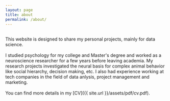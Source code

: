 ```yaml
---
layout: page
title: about
permalink: /about/
---
```


<br>This website is designed to share my personal projects, mainly for data science.
<br>
<br>I studied psychology for my college and Master's degree and worked as a neuroscience researcher for a few years before leaving academia. My research projects investigated the neural basis for complex animal behavior like social hierarchy, decision making, etc. I also had experience working at tech companies in the field of data anlysis, project management and marketing. 
<br>
<br>You can find more details in my [CV]({{ site.url }}/assets/pdf/cv.pdf). 
